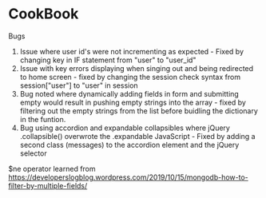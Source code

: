 # CookBook

Bugs

1. Issue where user id's were not incrementing as expected - Fixed by changing key in IF statement from "user" to "user_id"
2. Issue with key errors displaying when singing out and being redirected to home screen - fixed by changing the session check syntax from session["user"] to "user" in session
3. Bug noted where dynamically adding fields in form and submitting empty would result in pushing empty strings into the array - fixed by filtering out the empty strings from the list before buidling the dictionary in the funtion.
4. Bug using accordion and expandable collapsibles where jQuery .collapsible() overwrote the .expandable JavaScript - Fixed by adding a second class (messages) to the accordion element and the jQuery selector 

$ne operator learned from <https://developerslogblog.wordpress.com/2019/10/15/mongodb-how-to-filter-by-multiple-fields/>
